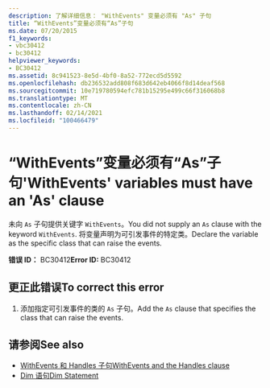 ```yaml
---
description: 了解详细信息： "WithEvents" 变量必须有 "As" 子句
title: “WithEvents”变量必须有“As”子句
ms.date: 07/20/2015
f1_keywords:
- vbc30412
- bc30412
helpviewer_keywords:
- BC30412
ms.assetid: 8c941523-8e5d-4bf0-8a52-772ecd5d5592
ms.openlocfilehash: db236532add808f683d642eb4066f8d14deaf568
ms.sourcegitcommit: 10e719780594efc781b15295e499c66f316068b8
ms.translationtype: MT
ms.contentlocale: zh-CN
ms.lasthandoff: 02/14/2021
ms.locfileid: "100466479"
---
```

# <a name="withevents-variables-must-have-an-as-clause"></a><span data-ttu-id="54cc8-103">“WithEvents”变量必须有“As”子句</span><span class="sxs-lookup"><span data-stu-id="54cc8-103">'WithEvents' variables must have an 'As' clause</span></span>

<span data-ttu-id="54cc8-104">未向 `As` 子句提供关键字 `WithEvents`。</span><span class="sxs-lookup"><span data-stu-id="54cc8-104">You did not supply an `As` clause with the keyword `WithEvents`.</span></span> <span data-ttu-id="54cc8-105">将变量声明为可引发事件的特定类。</span><span class="sxs-lookup"><span data-stu-id="54cc8-105">Declare the variable as the specific class that can raise the events.</span></span>  
  
 <span data-ttu-id="54cc8-106">**错误 ID：** BC30412</span><span class="sxs-lookup"><span data-stu-id="54cc8-106">**Error ID:** BC30412</span></span>  
  
## <a name="to-correct-this-error"></a><span data-ttu-id="54cc8-107">更正此错误</span><span class="sxs-lookup"><span data-stu-id="54cc8-107">To correct this error</span></span>  
  
1. <span data-ttu-id="54cc8-108">添加指定可引发事件的类的 `As` 子句。</span><span class="sxs-lookup"><span data-stu-id="54cc8-108">Add the `As` clause that specifies the class that can raise the events.</span></span>  
  
## <a name="see-also"></a><span data-ttu-id="54cc8-109">请参阅</span><span class="sxs-lookup"><span data-stu-id="54cc8-109">See also</span></span>

- [<span data-ttu-id="54cc8-110">WithEvents 和 Handles 子句</span><span class="sxs-lookup"><span data-stu-id="54cc8-110">WithEvents and the Handles clause</span></span>](../programming-guide/language-features/events/index.md#withevents-and-the-handles-clause)
- [<span data-ttu-id="54cc8-111">Dim 语句</span><span class="sxs-lookup"><span data-stu-id="54cc8-111">Dim Statement</span></span>](../language-reference/statements/dim-statement.md)
